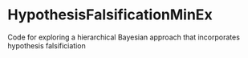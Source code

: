 # HypothesisFalsificationMinEx

Code for exploring a hierarchical Bayesian approach that incorporates hypothesis falsificiation
